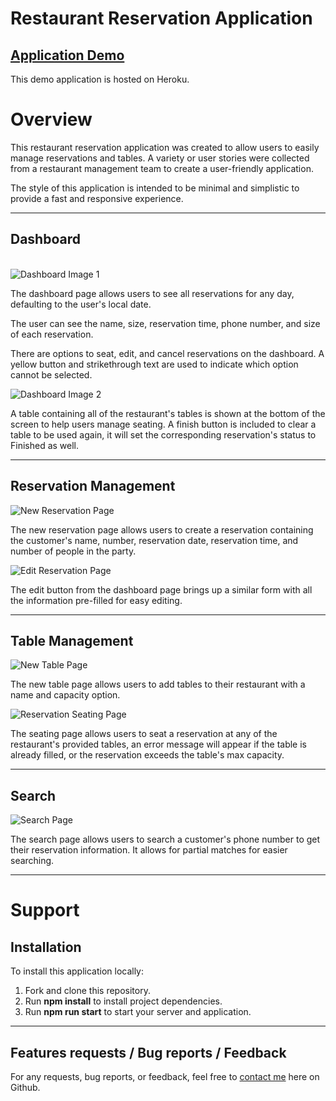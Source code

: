# Restaurant Reservation Application

## [Application Demo](https://restaurant-reservation-rai.herokuapp.com/)
This demo application is hosted on Heroku.

# Overview

This restaurant reservation application was created to allow users to easily manage reservations and tables.
A variety or user stories were collected from a restaurant management team to create a user-friendly application. 

The style of this application is intended to be minimal and simplistic to provide a fast and responsive experience. 



---
## Dashboard

\
![Dashboard Image 1](https://i.imgur.com/Z2yeefe.png)

The dashboard page allows users to see all reservations for any day, defaulting to the user's local date. 

The user can see the name, size, reservation time, phone number, and size of each reservation.

There are options to seat, edit, and cancel reservations on the dashboard. A yellow button and strikethrough text are used to indicate which option cannot be selected.

![Dashboard Image 2](https://i.imgur.com/qjcrUfs.png)

A table containing all of the restaurant's tables is shown at the bottom of the screen to help users manage seating. A finish button is included to clear a table to be used again, it will set the corresponding reservation's status to Finished as well.

---
## Reservation Management

![New Reservation Page](https://i.imgur.com/a6lmhWv.png)

The new reservation page allows users to create a reservation containing the customer's name, number, reservation date, reservation time, and number of people in the party.

![Edit Reservation Page](https://i.imgur.com/KqBH5aB.png)

The edit button from the dashboard page brings up a similar form with all the information pre-filled for easy editing.

---
## Table Management

![New Table Page](https://i.imgur.com/j5MSwDI.png)

The new table page allows users to add tables to their restaurant with a name and capacity option.

![Reservation Seating Page](https://i.imgur.com/w3kMsBY.png)

The seating page allows users to seat a reservation at any of the restaurant's provided tables, an error message will appear if the table is already filled, or the reservation exceeds the table's max capacity.

---
## Search

![Search Page](https://i.imgur.com/1UUl2N6.png)

The search page allows users to search a customer's phone number to get their reservation information. It allows for partial matches for easier searching.

---
# Support

## Installation

To install this application locally:

1. Fork and clone this repository.
2. Run __npm install__ to install project dependencies.
3. Run __npm run start__ to start your server and application.

---
## Features requests / Bug reports / Feedback

For any requests, bug reports, or feedback, feel free to [contact me](https://github.com/rai-arc) here on Github.